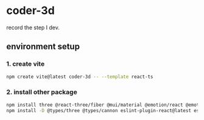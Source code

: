 # coder-3d

record the step I dev.

## environment setup

### 1. create vite

```sh
npm create vite@latest coder-3d -- --template react-ts
```

### 2. install other package

```sh
npm install three @react-three/fiber @mui/material @emotion/react @emotion/styled cannon eslint --save
npm install -D @types/three @types/cannon eslint-plugin-react@latest eslint-plugin-typescript @typescript-eslint/eslint-plugin @typescript-eslint/parser eslint-config-standard eslint-plugin-unused-imports

```